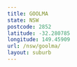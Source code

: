 ```yaml
---
title: GOOLMA
state: NSW
postcode: 2852
latitude: -32.280785
longitude: 149.45909
url: /nsw/goolma/
layout: suburb
---
```

